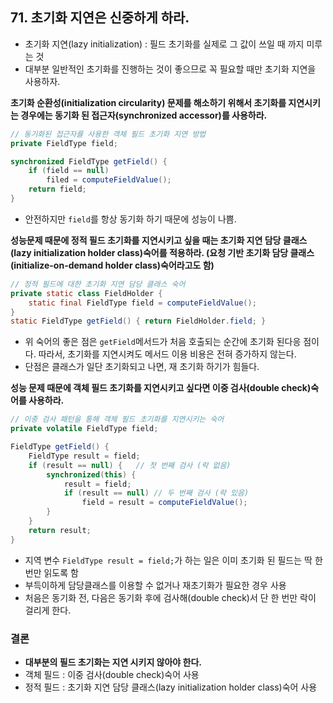 ## 71. 초기화 지연은 신중하게 하라.
- 초기화 지연(lazy initialization) : 필드 초기화를 실제로 그 값이 쓰일 때 까지 미루는 것
- 대부분 일반적인 초기화를 진행하는 것이 좋으므로 꼭 필요할 때만 초기화 지연을 사용하자.


__초기화 순환성(initialization circularity) 문제를 해소하기 위해서 초기화를 지연시키는 경우에는 동기화 된
접근자(synchronized accessor)를 사용하라.__

```java
// 동기화된 접근자를 사용한 객체 필드 초기화 지연 방법
private FieldType field;

synchronized FieldType getField() {
    if (field == null)
        filed = computeFieldValue();
    return field;
}
```
- 안전하지만 ```field```를 항상 동기화 하기 때문에 성능이 나쁨.


__성능문제 때문에 정적 필드 초기화를 지연시키고 싶을 때는 초기화 지연 담당 클래스(lazy initialization holder class)숙어를 적용하라.
(요청 기반 초기화 담당 클래스(initialize-on-demand holder class)숙어라고도 함)__

```java
// 정적 필드에 대한 초기화 지연 담당 클래스 숙어
private static class FieldHolder {
    static final FieldType field = computeFieldValue();
}
static FieldType getField() { return FieldHolder.field; }
```
- 위 숙어의 좋은 점은 ```getField```메서드가 처음 호출되는 순간에 초기화 된다응 점이다. 따라서, 초기화를 지연시켜도 메서드 이용 비용은 
  전혀 증가하지 않는다.
- 단점은 클래스가 일단 초기화되고 나면, 재 초기화 하기가 힘들다.



__성능 문제 때문에 객체 필드 초기화를 지연시키고 싶다면 이중 검사(double check)숙어를 사용하라.__

```java
// 이중 검사 패턴을 통해 객체 필드 초기화를 지연시키는 숙어
private volatile FieldType field;

FieldType getField() {
    FieldType result = field;
    if (result == null) {   // 첫 번째 검사 (락 없음)
        synchronized(this) {
            result = field;
            if (result == null) // 두 번째 검사 (락 있음)
                field = result = computeFieldValue();
        }
    }
    return result;
}
```
- 지역 변수 ```FieldType result = field;```가 하는 일은 이미 초기화 된 필드는 딱 한번만 읽도록 함
- 부득이하게 담당클래스를 이용할 수 없거나 재초기화가 필요한 경우 사용
- 처음은 동기화 전, 다음은 동기화 후에 검사해(double check)서 단 한 번만 락이 걸리게 한다.



### 결론
- __대부분의 필드 초기화는 지연 시키지 않아야 한다.__
- 객체 필드 : 이중 검사(double check)숙어 사용
- 정적 필드 : 초기화 지연 담당 클래스(lazy initialization holder class)숙어 사용
